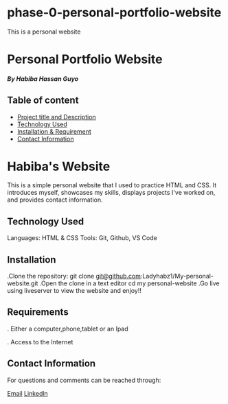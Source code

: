 # phase-0-personal-portfolio-website
This is a personal website 

# Personal Portfolio Website

##### By Habiba Hassan Guyo
<!-- ##### [Site](https://ladyhabz1.github.io/My-personal-website/)-->

## Table of content
+ [Project title and Description](#Description)
+ [Technology Used](#Technology-used)
+ [Installation & Requirement](#Requirements)
+ [Contact Information](#Contact-Information)

# Habiba's Website
This is a simple personal website that I used to practice HTML and CSS. It introduces myself, showcases my skills, displays projects I've worked on, and provides contact information.

## Technology Used
Languages: HTML & CSS
Tools: Git, Github, VS Code

## Installation 
.Clone the repository:
  git clone git@github.com:Ladyhabz1/My-personal-website.git
.Open the clone in a text editor
  cd my personal-website
.Go live using liveserver to view the website and enjoy!!

## Requirements
. Either a computer,phone,tablet or an Ipad

. Access to the Internet

## Contact Information
For questions and comments can be reached through:

[Email](guyohabibahassan@gmail.com)
[Linkedln](https://www.linkedin.com/in/habiba-hassan-031667281?utm_source=share&utm_campaign=share_via&utm_content=profile&utm_medium=android_app)



